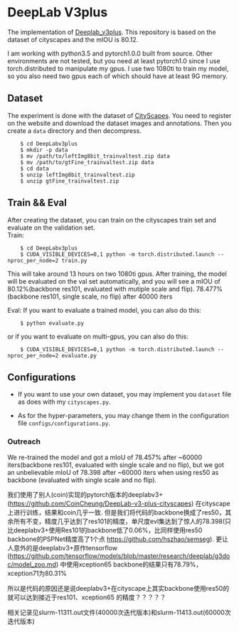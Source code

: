 # DeepLab V3plus
The implementation of [Deeplab_v3plus](https://arxiv.org/abs/1802.02611). This repository is based on the dataset of cityscapes and the mIOU is 80.12.

I am working with python3.5 and pytorch1.0.0 built from source. Other environments are not tested, but you need at least pytorch1.0 since I use torch.distributed to manipulate my gpus. I use two 1080ti to train my model, so you also need two gpus each of which should have at least 9G memory.


## Dataset
The experiment is done with the dataset of [CityScapes](https://www.cityscapes-dataset.com/). You need to register on the website and download the dataset images and annotations. Then you create a `data` directory and then decompress.
```
    $ cd DeepLabv3plus
    $ mkdir -p data
    $ mv /path/to/leftImg8bit_trainvaltest.zip data
    $ mv /path/to/gtFine_trainvaltest.zip data
    $ cd data
    $ unzip leftImg8bit_trainvaltest.zip
    $ unzip gtFine_trainvaltest.zip
```


## Train && Eval
After creating the dataset, you can train on the cityscapes train set and evaluate on the validation set.  
Train: 
```
    $ cd DeepLabv3plus
    $ CUDA_VISIBLE_DEVICES=0,1 python -m torch.distributed.launch --nproc_per_node=2 train.py
```
This will take around 13 hours on two 1080ti gpus. After training, the model will be evaluated on the val set automatically, and you will see a mIOU of 80.12%(backbone res101, evaluated with mutiple scale and flip). 78.477%(backbone res101, single scale, no flip) after 40000 iters

Eval:
If you want to evaluate a trained model, you can also do this: 
```
    $ python evaluate.py
```
or if you want to evaluate on multi-gpus, you can also do this: 
```
    $ CUDA_VISIBLE_DEVICES=0,1 python -m torch.distributed.launch --nproc_per_node=2 evaluate.py
```

## Configurations
* If you want to use your own dataset, you may implement you `dataset` file as does with my `cityscapes.py`. 

* As for the hyper-parameters, you may change them in the configuration file `configs/configurations.py`.


### Outreach

We re-trained the model and got a mIoU of 78.457% after ~60000 iters(backbone res101, evaluated with single scale and no flip), but we got an unbelievable mIoU of 78.398 after ~60000 iters when using res50 as backbone (evaluated with single scale and no flip).

我们使用了别人(coin)实现的pytorch版本的deeplabv3+(https://github.com/CoinCheung/DeepLab-v3-plus-cityscapes)  在cityscape上进行训练，结果和coin几乎一致. 但是我们将代码的backbone换成了res50，其余所有不变，精度几乎达到了res101的精度，单尺度evl集达到了惊人的78.398(只比deeplabv3+使用Res101的backbone低了0.06%，比同样使用res50 backbone的PSPNet精度高了1个点 https://github.com/hszhao/semseg).
更让人意外的是deeplabv3+原作tensorflow (https://github.com/tensorflow/models/blob/master/research/deeplab/g3doc/model_zoo.md) 中使用xception65 backbone的结果只有78.79%，xception71为80.31% 

所以是代码的原因还是说deeplabv3+在cityscape上其实backbone使用res50的就可以达到接近于res101、xception65 的精度？？？？？

相关记录见slurm-11311.out文件(40000次迭代版本)和slurm-11413.out(60000次迭代版本)


